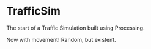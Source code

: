 # TrafficSim
The start of a Traffic Simulation built using Processing.


Now with movement! Random, but existent.

